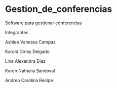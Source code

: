 # Gestion_de_conferencias
Software para gestionar conferencias 

Integrantes

Ashlee Vanessa Campaz

Karold Dirley Delgado

Lina Alexandra Diaz

Karen Nathalia Sandoval

Andrea Carolina Realpe
